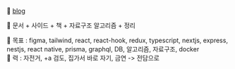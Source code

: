  
🌱
[blog](https://velog.io/@sunokryu_123)

🐋 문서 + 사이드 + 책 + 자료구조 알고리즘 + 정리   

🐋 목표 : figma, tailwind, react, react-hook, redux, typescript, nextjs, express, nestjs, react native, prisma, graphql, DB, 알고리즘, 자료구조, docker  
🐋 력 : 자전거, +a 검도, 집가서 바로 자기, 금연 -> 전담으로  
